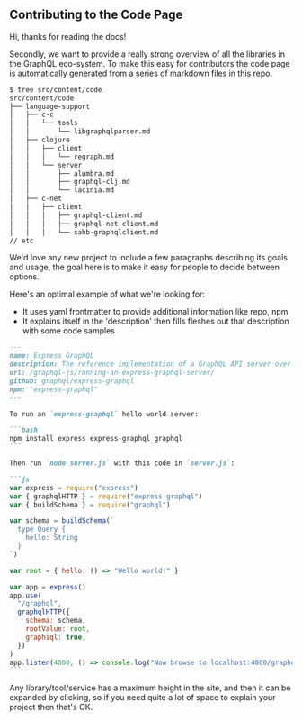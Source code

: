 ## Contributing to the Code Page

Hi, thanks for reading the docs!

Secondly, we want to provide a really strong overview of all the libraries in the GraphQL eco-system. To make this
easy for contributors the code page is automatically generated from a series of markdown files in this repo.

```sh
$ tree src/content/code
src/content/code
├── language-support
│   ├── c-c
│   │   └── tools
│   │       └── libgraphqlparser.md
│   ├── clojure
│   │   ├── client
│   │   │   └── regraph.md
│   │   └── server
│   │       ├── alumbra.md
│   │       ├── graphql-clj.md
│   │       └── lacinia.md
│   ├── c-net
│   │   ├── client
│   │   │   ├── graphql-client.md
│   │   │   ├── graphql-net-client.md
│   │   │   └── sahb-graphqlclient.md
// etc
```

We'd love any new project to include a few paragraphs describing its goals and usage, the goal here is to make it easy for people to decide between options.

Here's an optimal example of what we're looking for:

- It uses yaml frontmatter to provide additional information like repo, npm
- It explains itself in the 'description' then fills fleshes out that description with some code samples

````md
---
name: Express GraphQL
description: The reference implementation of a GraphQL API server over an Express webserver. You can use this to run GraphQL in conjunction with a regular Express webserver, or as a standalone GraphQL server.
url: /graphql-js/running-an-express-graphql-server/
github: graphql/express-graphql
npm: "express-graphql"
---

To run an `express-graphql` hello world server:

```bash
npm install express express-graphql graphql
```

Then run `node server.js` with this code in `server.js`:

```js
var express = require("express")
var { graphqlHTTP } = require("express-graphql")
var { buildSchema } = require("graphql")

var schema = buildSchema(`
  type Query {
    hello: String
  }
`)

var root = { hello: () => "Hello world!" }

var app = express()
app.use(
  "/graphql",
  graphqlHTTP({
    schema: schema,
    rootValue: root,
    graphiql: true,
  })
)
app.listen(4000, () => console.log("Now browse to localhost:4000/graphql"))
```
````

Any library/tool/service has a maximum height in the site, and then it can be expanded by clicking, so if you need quite a lot of space to explain your project then that's OK.
